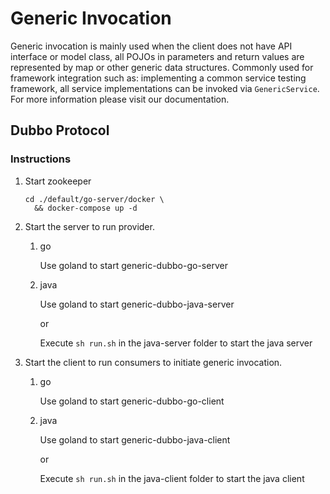 # Generic Invocation

Generic invocation is mainly used when the client does not have API interface or model class, all POJOs in parameters and return values are represented by map or other generic data structures. Commonly used for framework integration such as: implementing a common service testing framework, all service implementations can be invoked via `GenericService`. For more information please visit our documentation.

## Dubbo Protocol

### Instructions

1. Start zookeeper

   ```shell
   cd ./default/go-server/docker \
     && docker-compose up -d
   ```

2. Start the server to run provider.

   1. go

      Use goland to start generic-dubbo-go-server

   2. java

      Use goland to start generic-dubbo-java-server
      
      or

      Execute `sh run.sh` in the java-server folder to start the java server

3. Start the client to run consumers to initiate generic invocation.

   1. go

      Use goland to start generic-dubbo-go-client

   2. java

      Use goland to start generic-dubbo-java-client
   
      or

      Execute `sh run.sh` in the java-client folder to start the java client